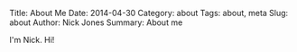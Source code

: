Title: About Me
Date: 2014-04-30 
Category: about
Tags: about, meta
Slug: about
Author: Nick Jones
Summary: About me

I'm Nick. Hi!